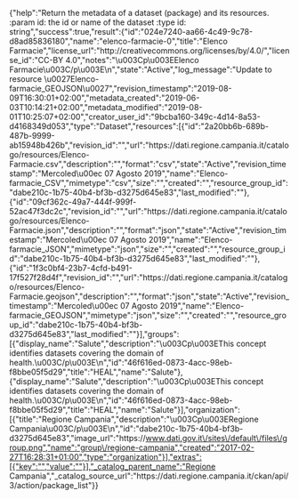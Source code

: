 {"help":"Return the metadata of a dataset (package) and its resources. :param id: the id or name of the dataset :type id: string","success":true,"result":{"id":"024e7240-aa66-4c49-9c78-d8ad85836180","name":"elenco-farmacie-0","title":"Elenco Farmacie","license_url":"http:\/\/creativecommons.org\/licenses\/by\/4.0\/","license_id":"CC-BY 4.0","notes":"\u003Cp\u003EElenco Farmacie\u003C\/p\u003E\n","state":"Active","log_message":"Update to resource \u0027Elenco-farmacie_GEOJSON\u0027","revision_timestamp":"2019-08-09T16:30:01+02:00","metadata_created":"2019-06-03T10:14:21+02:00","metadata_modified":"2019-08-01T10:25:07+02:00","creator_user_id":"9bcba160-349c-4d14-8a53-d4168349d053","type":"Dataset","resources":[{"id":"2a20bb6b-689b-487b-9999-ab15948b426b","revision_id":"","url":"https:\/\/dati.regione.campania.it\/catalogo\/resources\/Elenco-Farmacie.csv","description":"","format":"csv","state":"Active","revision_timestamp":"Mercoled\u00ec 07 Agosto 2019","name":"Elenco-farmacie_CSV","mimetype":"csv","size":"","created":"","resource_group_id":"dabe210c-1b75-40b4-bf3b-d3275d645e83","last_modified":""},{"id":"09cf362c-49a7-444f-999f-52ac47f3dc2c","revision_id":"","url":"https:\/\/dati.regione.campania.it\/catalogo\/resources\/Elenco-Farmacie.json","description":"","format":"json","state":"Active","revision_timestamp":"Mercoled\u00ec 07 Agosto 2019","name":"Elenco-farmacie_JSON","mimetype":"json","size":"","created":"","resource_group_id":"dabe210c-1b75-40b4-bf3b-d3275d645e83","last_modified":""},{"id":"1f3c0bf4-23b7-4cfd-b491-17f527f28d4f","revision_id":"","url":"https:\/\/dati.regione.campania.it\/catalogo\/resources\/Elenco-Farmacie.geojson","description":"","format":"json","state":"Active","revision_timestamp":"Mercoled\u00ec 07 Agosto 2019","name":"Elenco-farmacie_GEOJSON","mimetype":"json","size":"","created":"","resource_group_id":"dabe210c-1b75-40b4-bf3b-d3275d645e83","last_modified":""}],"groups":[{"display_name":"Salute","description":"\u003Cp\u003EThis concept identifies datasets covering the domain of health.\u003C\/p\u003E\n","id":"46f616ed-0873-4acc-98eb-f8bbe05f5d29","title":"HEAL","name":"Salute"},{"display_name":"Salute","description":"\u003Cp\u003EThis concept identifies datasets covering the domain of health.\u003C\/p\u003E\n","id":"46f616ed-0873-4acc-98eb-f8bbe05f5d29","title":"HEAL","name":"Salute"}],"organization":[{"title":"Regione Campania","description":"\u003Cp\u003ERegione Campania\u003C\/p\u003E\n","id":"dabe210c-1b75-40b4-bf3b-d3275d645e83","image_url":"https:\/\/www.dati.gov.it\/sites\/default\/files\/group.png","name":"group\/regione-campania","created":"2017-02-27T16:28:31+01:00","type":"organization"}],"extras":[{"key":"","value":""}],"_catalog_parent_name":"Regione Campania","_catalog_source_url":"https:\/\/dati.regione.campania.it\/ckan\/api\/3\/action\/package_list"}}
